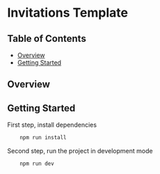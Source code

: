 # Invitations Template

## Table of Contents

- [Overview](#overview)
- [Getting Started](#gettingstarted)

## Overview

## Getting Started

First step, install dependencies

```bash
    npm run install
```

Second step, run the project in development mode

```bash
    npm run dev
```
